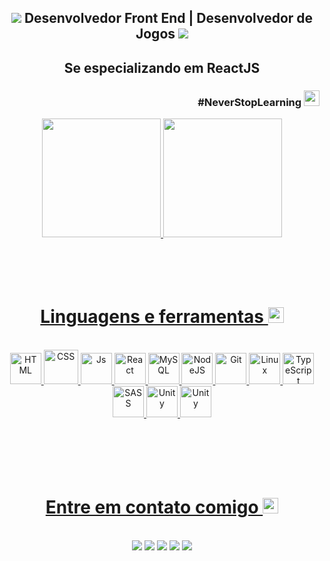 
<h2 align="center" ><img src="https://img.icons8.com/material-outlined/24/00875f/source-code.png"> Desenvolvedor Front End | Desenvolvedor de Jogos <img src="https://img.icons8.com/material-outlined/24/00875f/source-code.png"> </h2>
<h2 align="center">Se especializando em ReactJS</h2>
<h3 align="right">#NeverStopLearning <img src="https://img.icons8.com/windows/32/00875f/launchpad.png" height="25" width="25"></h3>





<div align="center">
  <a href="https://github.com/rdg-404">
  <img height="190em" src="https://github-readme-stats.vercel.app/api?username=rdg-404&show_icons=true&theme=aura&bg_color=0d1117&title_color=00875f&text_color=00875f&icon_color=E6E6FF&include_all_commits=true&count_private=true&hide_border=true"/>
  <img height="190em" src="https://github-readme-stats.vercel.app/api/top-langs/?username=rdg-404&layout=compact&bg_color=0d1117&title_color=00875f&text_color=00875f&langs_count=16&theme=aura&hide_border=true"/>    
</div><br><br><br><br>

 
<h1 align="center">Linguagens e ferramentas <img height="25" width="25" src="https://img.icons8.com/ios-filled/50/00875f/internet.png"></h1>
<div align="center"><br>
  <img  alt="HTML" height="50" width="50" src="https://img.icons8.com/material-outlined/96/00875f/html-5.png">
  <img  alt="CSS" height="55" width="55" src="https://img.icons8.com/ios/100/00875f/css3.png">
  <img  alt="Js" height="50" width="50" src="https://img.icons8.com/ios/100/00875f/javascript--v1.png">
  <img  alt="React" height="50" width="50" src="https://img.icons8.com/ios/100/00875f/react-native--v1.png">
  <img  alt="MySQL" height="50" width="50" src="https://img.icons8.com/ios-filled/100/00875f/mysql-logo.png">
  <img  alt="NodeJS" height="50" width="50" src="https://img.icons8.com/windows/64/00875f/node-js.png">
  <img  alt="Git" height="50" width="50" src="https://img.icons8.com/windows/96/00875f/git.png">
  <img  alt="Linux" height="50" width="50" src="https://img.icons8.com/ios-filled/100/00875f/linux.png">
  <img  alt="TypeScript"  height="50" width="50" src="https://img.icons8.com/ios/100/00875f/typescript.png">
  <img  alt="SASS" height="50" width="50" src="https://img.icons8.com/material-outlined/96/00875f/sass.png"/>
  <img alt="Unity" height="50" width="50" src="https://img.icons8.com/ios-filled/100/00875f/unity.png"/>
  <img alt="Unity" height="50" width="50" src="https://img.icons8.com/material-outlined/100/00875f/tailwind_css.png"/>
 
  
</div><br><br><br><br><br>
 
<h1 align="center">Entre em contato comigo 	<img height="25" width="25" src="https://img.icons8.com/sf-regular/48/00875f/messaging-.png"></h1>
<div align="center"><br>
  <a href ="mailto: rodriigopaiiva.rp19@gmail.com"><img src="https://img.shields.io/badge/Email-00875f?style=for-the-badge&logo=gmail&logoColor=white" target="_blank"></a>
  <a href="https://www.linkedin.com/in/rodrigo-paiva-6017441ab" target="_blank"><img src="https://img.shields.io/badge/LindedIn-00875f?style=for-the-badge&logo=linkedin&logoColor=white" target="_blank"></a> 
 <a href="https://api.whatsapp.com/send?phone=5511989832722" target="_blank"><img src="https://img.shields.io/badge/-WhatsApp-00875f?style=for-the-badge&logo=whatsapp&logoColor=white" target="_blank"></a>
  <a href="https://www.instagram.com/rdg__404/" target="_blank"><img src="https://img.shields.io/badge/-Instagram-00875f?style=for-the-badge&logo=instagram&logoColor=white" target="_blank"></a>
  <a href="https://discord.com/channels/strange#9230" target="_blank"><img src="https://img.shields.io/badge/-Discord-00875f?style=for-the-badge&logo=discord&logoColor=white" target="_blank"></a>
 
 
  
</div>
